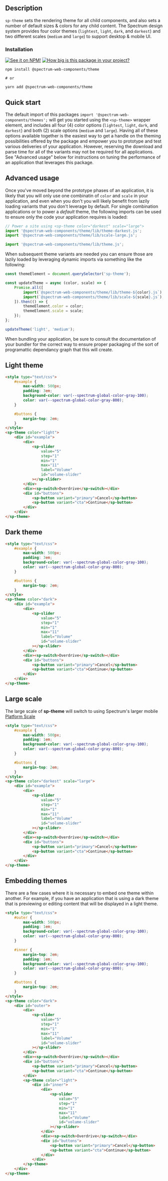 ## Description

`sp-theme` sets the rendering theme for all child components, and also sets a number of default sizes & colors for any child content. The Spectrum design system provides four color themes (`lightest`, `light`, `dark`, and `darkest`) and two different scales (`medium` and `large`) to support desktop & mobile UI.

### Installation

[![See it on NPM!](https://img.shields.io/npm/v/@spectrum-web-components/theme?style=for-the-badge)](https://www.npmjs.com/package/@spectrum-web-components/theme)
[![How big is this package in your project?](https://img.shields.io/bundlephobia/minzip/@spectrum-web-components/theme?style=for-the-badge)](https://bundlephobia.com/result?p=@spectrum-web-components/theme)

```
npm install @spectrum-web-components/theme

# or

yarn add @spectrum-web-components/theme
```

## Quick start

The default import of this packages `import '@spectrum-web-components/themes';` will get you started using the `<sp-theme>` wrapper element, and includes all four (4) color options (`lightest`, `light`, `dark`, and `darkest`) and both (2) scale options (`medium` and `large`). Having all of these options available together is the easiest way to get a handle on the theming possibilities offered by the package and empower you to prototype and test various deliveries of your application. However, reserving the download and parse time for all of the variants may not be required for all applications. See "Advanced usage" below for instructions on tuning the performance of an application that leverages this package.

## Advanced usage

Once you've moved beyond the prototype phases of an application, it is likely that you will only use one combinatin of `color` and `scale` in your application, and even when you don't you will likely benefit from lazily loading variants that you don't leverage by default. For single combination applications or to power a _default_ theme, the following imports can be used to ensure only the code your application requires is loaded:

```js
// Power a site using <sp-theme color="darkest" scale="large">
import '@spectrum-web-components/theme/lib/theme-darkest.js';
import '@spectrum-web-components/theme/lib/scale-large.js';

import '@spectrum-web-components/theme/lib/theme.js';
```

When subsequent theme variants are needed you can ensure those are lazily loaded by leveraging dynamic imports via something like the following:

```js
const themeElement = document.querySelector('sp-theme');

const updateTheme = async (color, scale) => {
    Promise.all([
        import(`@spectrum-web-components/theme/lib/theme-${color}.js`),
        import(`@spectrum-web-components/theme/lib/scale-${scale}.js`),
    ]).then(() => {
        themeElement.color = color;
        themeElement.scale = scale;
    });
};

updateTheme('light', 'medium');
```

When bundling your application, be sure to consult the documentation of your bundler for the correct way to ensure proper packaging of the sort of programattic dependancy graph that this will create.

## Light theme

```html demo
<style type="text/css">
    #example {
        max-width: 500px;
        padding: 3em;
        background-color: var(--spectrum-global-color-gray-100);
        color: var(--spectrum-global-color-gray-800);
    }

    #buttons {
        margin-top: 2em;
    }
</style>
<sp-theme color="light">
    <div id="example">
        <div>
            <sp-slider
                value="5"
                step="1"
                min="1"
                max="11"
                label="Volume"
                id="volume-slider"
            ></sp-slider>
        </div>
        <div><sp-switch>Overdrive</sp-switch></div>
        <div id="buttons">
            <sp-button variant="primary">Cancel</sp-button>
            <sp-button variant="cta">Continue</sp-button>
        </div>
    </div>
</sp-theme>
```

## Dark theme

```html demo
<style type="text/css">
    #example {
        max-width: 500px;
        padding: 3em;
        background-color: var(--spectrum-global-color-gray-100);
        color: var(--spectrum-global-color-gray-800);
    }

    #buttons {
        margin-top: 2em;
    }
</style>
<sp-theme color="dark">
    <div id="example">
        <div>
            <sp-slider
                value="5"
                step="1"
                min="1"
                max="11"
                label="Volume"
                id="volume-slider"
            ></sp-slider>
        </div>
        <div><sp-switch>Overdrive</sp-switch></div>
        <div id="buttons">
            <sp-button variant="primary">Cancel</sp-button>
            <sp-button variant="cta">Continue</sp-button>
        </div>
    </div>
</sp-theme>
```

## Large scale

The large scale of **sp-theme** will switch to using Spectrum's larger mobile [Platform Scale](https://spectrum.adobe.com/page/platform-scale/)

```html demo
<style type="text/css">
    #example {
        max-width: 500px;
        padding: 1em;
        background-color: var(--spectrum-global-color-gray-100);
        color: var(--spectrum-global-color-gray-800);
    }

    #buttons {
        margin-top: 2em;
    }
</style>
<sp-theme color="darkest" scale="large">
    <div id="example">
        <div>
            <sp-slider
                value="5"
                step="1"
                min="1"
                max="11"
                label="Volume"
                id="volume-slider"
            ></sp-slider>
        </div>
        <div><sp-switch>Overdrive</sp-switch></div>
        <div id="buttons">
            <sp-button variant="primary">Cancel</sp-button>
            <sp-button variant="cta">Continue</sp-button>
        </div>
    </div>
</sp-theme>
```

## Embedding themes

There are a few cases where it is necessary to embed one theme within another.
For example, if you have an application that is using a dark theme that is
previewing or editing content that will be displayed in a light theme.

```html
<style type="text/css">
    #outer {
        max-width: 500px;
        padding: 1em;
        background-color: var(--spectrum-global-color-gray-100);
        color: var(--spectrum-global-color-gray-800);
    }

    #inner {
        margin-top: 2em;
        padding: 1em;
        background-color: var(--spectrum-global-color-gray-100);
        color: var(--spectrum-global-color-gray-800);
    }

    #buttons {
        margin-top: 2em;
    }
</style>
<sp-theme color="dark">
    <div id="outer">
        <div>
            <sp-slider
                value="5"
                step="1"
                min="1"
                max="11"
                label="Volume"
                id="volume-slider"
            ></sp-slider>
        </div>
        <div><sp-switch>Overdrive</sp-switch></div>
        <div id="buttons">
            <sp-button variant="primary">Cancel</sp-button>
            <sp-button variant="cta">Continue</sp-button>
        </div>
        <sp-theme color="light">
            <div id="inner">
                <div>
                    <sp-slider
                        value="5"
                        step="1"
                        min="1"
                        max="11"
                        label="Volume"
                        id="volume-slider"
                    ></sp-slider>
                </div>
                <div><sp-switch>Overdrive</sp-switch></div>
                <div id="buttons">
                    <sp-button variant="primary">Cancel</sp-button>
                    <sp-button variant="cta">Continue</sp-button>
                </div>
            </div>
        </sp-theme>
    </div>
</sp-theme>
```
